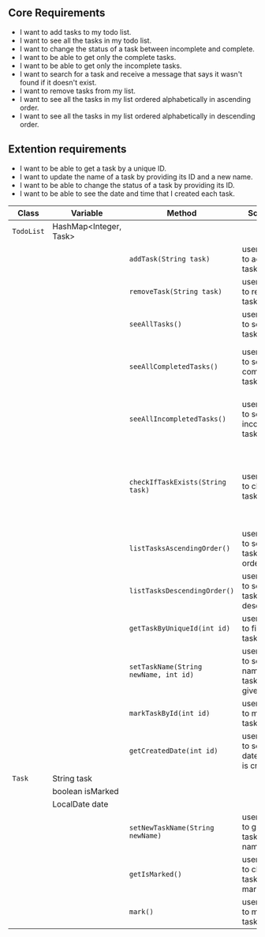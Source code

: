 
## Core Requirements

- I want to add tasks to my todo list.
- I want to see all the tasks in my todo list.
- I want to change the status of a task between incomplete and complete.
- I want to be able to get only the complete tasks.
- I want to be able to get only the incomplete tasks.
- I want to search for a task and receive a message that says it wasn't found if it doesn't exist.
- I want to remove tasks from my list.
- I want to see all the tasks in my list ordered alphabetically in ascending order.
- I want to see all the tasks in my list ordered alphabetically in descending order.

## Extention requirements

- I want to be able to get a task by a unique ID.
- I want to update the name of a task by providing its ID and a new name.
- I want to be able to change the status of a task by providing its ID.
- I want to be able to see the date and time that I created each task.


| Class       | Variable               | Method                                | Scenario                                          | Outcome                                                                        |
|-------------|------------------------|---------------------------------------|---------------------------------------------------|--------------------------------------------------------------------------------|
| `TodoList`  | HashMap<Integer, Task> |                                       |                                                   |                                                                                |
|             |                        | `addTask(String task)`                | user wants to add a task                          | task is added to tasks list                                                    |
|             |                        | `removeTask(String task)`             | user wants to remove task                         | task is removed from list                                                      |
|             |                        | `seeAllTasks()`                       | user wants to see all tasks                       | all tasks are printed to console                                               |
|             |                        | `seeAllCompletedTasks()`              | user wants to see completed tasks                 | all completed tasks are printed to console                                     |
|             |                        | `seeAllIncompletedTasks()`            | user wants to see incompleted tasks               | all incompleted tasks are printed to console                                   |
|             |                        | `checkIfTaskExists(String task)`      | user wants to check if a task exists              | if exists: print status of task<br/>if not: print missing task message to user |
|             |                        | `listTasksAscendingOrder()`           | user wants to see all tasks in asc order          | prints all tasks in asc order                                                  | 
|             |                        | `listTasksDescendingOrder()`          | user wants to see all tasks in desc order         | prints all tasks in desc order                                                 |
|             |                        | `getTaskByUniqueId(int id)`           | user wants to find a task by id                   | status of task is printed                                                      |
|             |                        | `setTaskName(String newName, int id)` | user wants to set a new name for task by given id | task by id is given a new name                                                 |
|             |                        | `markTaskById(int id)`                | user wants to mark a task by id                   | task is updated if exists                                                      |
|             |                        | `getCreatedDate(int id)`              | user wants to see the date a task is created      | date is printed to console and returned                                        |
| `Task`      | String task            |                                       |                                                   |                                                                                |
|             | boolean isMarked       |                                       |                                                   |                                                                                |
|             | LocalDate date         |                                       |                                                   |                                                                                |
|             |                        | `setNewTaskName(String newName)`      | user wants to give a task a new name              | the task is updated                                                            |
|             |                        | `getIsMarked()`                       | user wants to check if task is marked             | status is returned                                                             |
|             |                        | `mark()`                              | user wants to mark a task                         | isMarked boolean is swapped                                                    |

